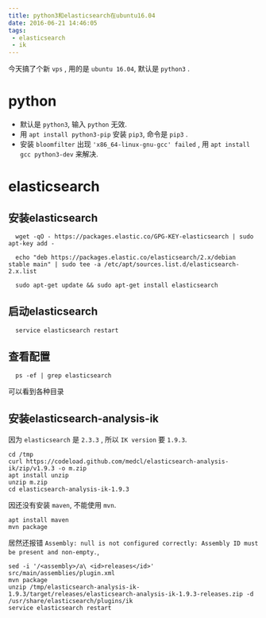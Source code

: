```yaml
---
title: python3和elasticsearch在ubuntu16.04
date: 2016-06-21 14:46:05
tags:
 - elasticsearch
 - ik
---
```


今天搞了个新 `vps` , 用的是 `ubuntu 16.04`, 默认是 `python3` .     

# python
 - 默认是 `python3`, 输入 `python` 无效.   
 - 用 `apt install python3-pip` 安装 `pip3`, 命令是 `pip3` .    
 - 安装 `bloomfilter` 出现 `'x86_64-linux-gnu-gcc' failed` ,
 用 `apt install gcc python3-dev` 来解决.    


# elasticsearch    
## 安装elasticsearch      

      wget -qO - https://packages.elastic.co/GPG-KEY-elasticsearch | sudo apt-key add -

      echo "deb https://packages.elastic.co/elasticsearch/2.x/debian stable main" | sudo tee -a /etc/apt/sources.list.d/elasticsearch-2.x.list

      sudo apt-get update && sudo apt-get install elasticsearch

## 启动elasticsearch

      service elasticsearch restart

## 查看配置

      ps -ef | grep elasticsearch

可以看到各种目录    

## 安装elasticsearch-analysis-ik    
因为 `elasticsearch` 是 `2.3.3` , 所以 `IK version` 要 `1.9.3`.    

    cd /tmp
    curl https://codeload.github.com/medcl/elasticsearch-analysis-ik/zip/v1.9.3 -o m.zip
    apt install unzip
    unzip m.zip
    cd elasticsearch-analysis-ik-1.9.3

因还没有安装 `maven`, 不能使用 `mvn`.    

    apt install maven
    mvn package

居然还报错 `Assembly: null is not configured correctly: Assembly ID must be present and non-empty.`,    

    sed -i '/<assembly>/a\ <id>releases</id>' src/main/assemblies/plugin.xml
    mvn package
    unzip /tmp/elasticsearch-analysis-ik-1.9.3/target/releases/elasticsearch-analysis-ik-1.9.3-releases.zip -d /usr/share/elasticsearch/plugins/ik
    service elasticsearch restart
